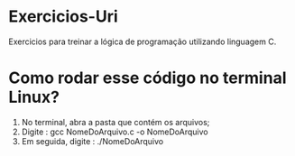 # Exercicios-Uri

Exercicios para treinar a lógica de programação utilizando linguagem C. 


# Como rodar esse código no terminal Linux? 

1. No terminal, abra a pasta que contém os arquivos;
2.  Digite : gcc NomeDoArquivo.c -o NomeDoArquivo
3. Em seguida, digite : ./NomeDoArquivo 
